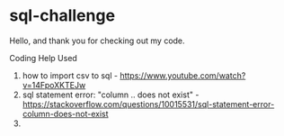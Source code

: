# sql-challenge
Hello, and thank you for checking out my code.

Coding Help Used
1. how to import csv to sql - https://www.youtube.com/watch?v=14FpoXKTEJw
2. sql statement error: "column .. does not exist" - https://stackoverflow.com/questions/10015531/sql-statement-error-column-does-not-exist
3. 
